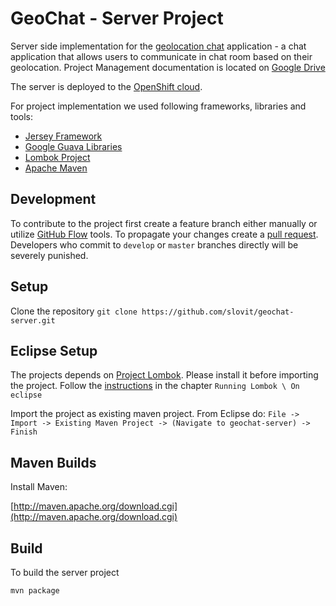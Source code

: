 GeoChat - Server Project
===

Server side implementation for the [geolocation chat](https://github.com/emeryduh/AndroidProject) application - a chat application that allows users to communicate in chat room based on their geolocation.
Project Management documentation is located on [Google Drive](https://drive.google.com/folderview?id=0B-zlvMnzIsA_c0JGc0w0UXFjVVk&usp=sharing_eil)

The server is deployed to the [OpenShift cloud](http://geochat-slovit.rhcloud.com).

For project implementation we used following frameworks, libraries and tools:
- [Jersey Framework](https://jersey.java.net)
- [Google Guava Libraries](https://code.google.com/p/guava-libraries/)
- [Lombok Project](http://projectlombok.org/index.html)
- [Apache Maven](http://maven.apache.org)

Development
---
To contribute to the project first create a feature branch either manually or utilize [GitHub Flow](https://guides.github.com/introduction/flow/index.html) tools. 
To propagate your changes create a [pull request](https://help.github.com/articles/using-pull-requests). Developers who commit to `develop` or `master` branches directly will be severely punished.

Setup
---

Clone the repository
`git clone https://github.com/slovit/geochat-server.git`

Eclipse Setup
---

The projects depends on [Project Lombok](http://projectlombok.org/index.html). Please install it before importing the project.
Follow the [instructions](http://projectlombok.org/features/index.html) in the chapter `Running Lombok \ On eclipse`

Import the project as existing maven project. From Eclipse do:
`File -> Import -> Existing Maven Project -> (Navigate to geochat-server) -> Finish`

Maven Builds
---

Install Maven:

[http://maven.apache.org/download.cgi](http://maven.apache.org/download.cgi)

Build
---

To build the server project

`mvn package`
